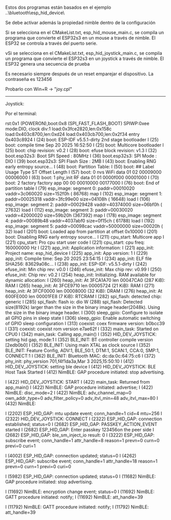 Estos dos programas están basados en el ejemplo ..\bluetooth\esp_hid_device\

Se debe activar además la propiedad nimble dentro de la configuración

Si se selecciona en el CMakeList.txt, esp_hid_mouse_main.c, se compila un programa que convierte el ESP32s3 en un mouse a través de nimble. El ESP32 se controla a través del puerto serie. 

vSi se selecciona en el CMakeList.txt, esp_hid_joystick_main.c, se compila un programa que convierte el ESP32s3 en un joystick a través de nimble. El ESP32 genera una secuencia de prueba

Es necesario siempre después de un reset emparejar el dispositivo. La contraseña es 123456

Probarlo con Win+R -> "joy.cpl"

--------------------

Joystick:

Por el terminal:

rst:0x1 (POWERON),boot:0x8 (SPI_FAST_FLASH_BOOT)
SPIWP:0xee
mode:DIO, clock div:1
load:0x3fce2820,len:0x158c
load:0x403c8700,len:0xd24
load:0x403cb700,len:0x2f34
entry 0x403c8924
I (24) boot: ESP-IDF v5.5.1-dirty 2nd stage bootloader
I (25) boot: compile time Sep 20 2025 16:52:50
I (25) boot: Multicore bootloader
I (25) boot: chip revision: v0.2
I (28) boot: efuse block revision: v1.3
I (32) boot.esp32s3: Boot SPI Speed : 80MHz
I (36) boot.esp32s3: SPI Mode       : DIO
I (39) boot.esp32s3: SPI Flash Size : 2MB
I (43) boot: Enabling RNG early entropy source...
I (48) boot: Partition Table:
I (50) boot: ## Label            Usage          Type ST Offset   Length
I (57) boot:  0 nvs              WiFi data        01 02 00009000 00006000
I (63) boot:  1 phy_init         RF data          01 01 0000f000 00001000
I (70) boot:  2 factory          factory app      00 00 00010000 00177000
I (76) boot: End of partition table
I (79) esp_image: segment 0: paddr=00010020 vaddr=3c060020 size=152f0h ( 86768) map
I (102) esp_image: segment 1: paddr=00025318 vaddr=3fc99e00 size=04108h ( 16648) load
I (106) esp_image: segment 2: paddr=00029428 vaddr=40374000 size=06bf0h ( 27632) load
I (112) esp_image: segment 3: paddr=00030020 vaddr=42000020 size=59b20h (367392) map
I (178) esp_image: segment 4: paddr=00089b48 vaddr=4037abf0 size=0f15ch ( 61788) load
I (192) esp_image: segment 5: paddr=00098cac vaddr=50000000 size=00020h (    32) load
I (201) boot: Loaded app from partition at offset 0x10000
I (201) boot: Disabling RNG early entropy source...
I (211) cpu_start: Multicore app
I (221) cpu_start: Pro cpu start user code
I (221) cpu_start: cpu freq: 160000000 Hz
I (221) app_init: Application information:
I (221) app_init: Project name:     esp_hid_device
I (225) app_init: App version:      1
I (229) app_init: Compile time:     Sep 20 2025 23:54:15
I (234) app_init: ELF file SHA256:  83629a08c...
I (238) app_init: ESP-IDF:          v5.5.1-dirty
I (242) efuse_init: Min chip rev:     v0.0
I (246) efuse_init: Max chip rev:     v0.99 
I (250) efuse_init: Chip rev:         v0.2
I (254) heap_init: Initializing. RAM available for dynamic allocation:
I (260) heap_init: At 3FCA1A70 len 00047CA0 (287 KiB): RAM
I (265) heap_init: At 3FCE9710 len 00005724 (21 KiB): RAM
I (271) heap_init: At 3FCF0000 len 00008000 (32 KiB): DRAM
I (276) heap_init: At 600FE000 len 00001FE8 (7 KiB): RTCRAM
I (282) spi_flash: detected chip: generic
I (285) spi_flash: flash io: dio
W (288) spi_flash: Detected size(8192k) larger than the size in the binary image header(2048k). Using the size in the binary image header.
I (300) sleep_gpio: Configure to isolate all GPIO pins in sleep state
I (306) sleep_gpio: Enable automatic switching of GPIO sleep configuration
I (313) coexist: coex firmware version: b0bcc39
I (331) coexist: coexist rom version e7ae62f
I (332) main_task: Started on CPU0
I (342) main_task: Calling app_main()
I (352) HID_DEV_JOYSTICK: setting hid gap, mode:1
I (352) BLE_INIT: BT controller compile version [2edb0b0]
I (352) BLE_INIT: Using main XTAL as clock source
I (352) BLE_INIT: Feature Config, ADV:1, BLE_50:1, DTM:1, SCAN:1, CCA:0, SMP:1, CONNECT:1
I (362) BLE_INIT: Bluetooth MAC: dc:da:0c:64:75:c6
I (372) phy_init: phy_version 701,f4f1da3a,Mar  3 2025,15:50:10
I (412) HID_DEV_JOYSTICK: setting ble device
I (412) HID_DEV_JOYSTICK: BLE Host Task Started
I (412) NimBLE: GAP procedure initiated: stop advertising.

I (422) HID_DEV_JOYSTICK: START
I (422) main_task: Returned from app_main()
I (422) NimBLE: GAP procedure initiated: advertise; 
I (422) NimBLE: disc_mode=2
I (422) NimBLE:  adv_channel_map=0 own_addr_type=0 adv_filter_policy=0 adv_itvl_min=48 adv_itvl_max=80
I (432) NimBLE: 

I (2202) ESP_HID_GAP: mtu update event; conn_handle=1 cid=4 mtu=256
I (2322) HID_DEV_JOYSTICK: CONNECT
I (2322) ESP_HID_GAP: connection established; status=0
I (2682) ESP_HID_GAP: PASSKEY_ACTION_EVENT started
I (2682) ESP_HID_GAP: Enter passkey 123456on the peer side
I (2682) ESP_HID_GAP: ble_sm_inject_io result: 0
I (3222) ESP_HID_GAP: subscribe event; conn_handle=1 attr_handle=8 reason=1 prevn=0 curn=0 previ=0 curi=1

I (4002) ESP_HID_GAP: connection updated; status=0
I (4262) ESP_HID_GAP: subscribe event; conn_handle=1 attr_handle=18 reason=1 prevn=0 curn=1 previ=0 curi=0

I (5982) ESP_HID_GAP: connection updated; status=0
I (11682) NimBLE: GAP procedure initiated: stop advertising.

I (11692) NimBLE: encryption change event; status=0 
I (11692) NimBLE: GATT procedure initiated: notify; 
I (11692) NimBLE: att_handle=39

I (11792) NimBLE: GATT procedure initiated: notify; 
I (11792) NimBLE: att_handle=39
